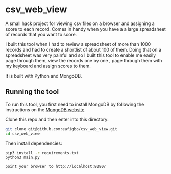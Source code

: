 # csv_web_view
A small hack project for viewing csv files on a browser and assigning a score to each record.
Comes in handy when you have a a large spreadsheet of records that you want to score.

I built this tool when I had to review a spreadsheet of more than 1000 records and had to create a shortlist of about 100 of them.
Doing that on a spreadsheet was very painful and so I built this tool to enable me easily page through them, view the records one by one , page through them with my keyboard and assign scores to them.

It is built with Python and MongoDB.


## Running the tool

To run this tool, you first need to install MongoDB by following the instructions on the [MongoDB website](https://www.mongodb.com/docs/manual/installation/)

Clone this repo and then enter into this directory:
```bash
git clone git@github.com:eafigbo/csv_web_view.git
cd csv_web_view
```

Then install dependencies:

```bash
pip3 install -r requirements.txt
python3 main.py

point your browser to http://localhost:8080/
```




